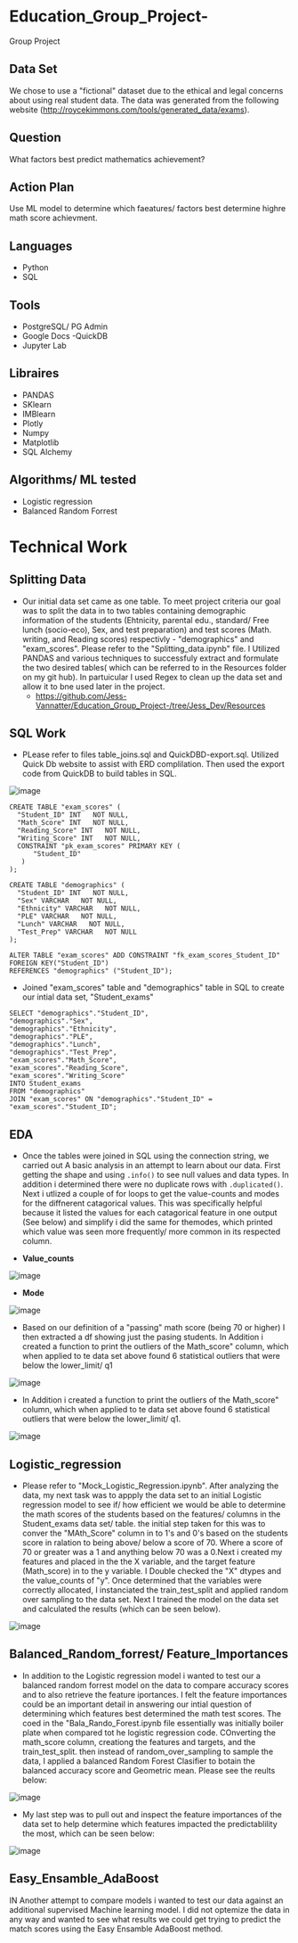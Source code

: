 # Education_Group_Project-
Group Project

## Data Set 
We chose to use a "fictional" dataset due to the ethical and legal concerns about using real student data. The data was generated from the following website (http://roycekimmons.com/tools/generated_data/exams).

## Question
What factors best predict mathematics achievement?

## Action Plan
Use ML model to determine which faeatures/ factors best determine highre math score achievment.

## Languages
- Python 
- SQL

## Tools
- PostgreSQL/ PG Admin
- Google Docs
 -QuickDB
- Jupyter Lab

## Libraires
- PANDAS
- SKlearn
- IMBlearn
- Plotly
- Numpy
- Matplotlib
- SQL Alchemy

## Algorithms/ ML tested
- Logistic regression
- Balanced Random Forrest


# Technical Work
## Splitting Data
  - Our initial data set came as one table. To meet project criteria our goal was to split the data in to  two tables containing demographic information of the students (Ehtnicity, parental edu., standard/ Free lunch (socio-eco), Sex, and test preparation) and test scores (Math. writing, and Reading scores) respectivly - "demographics" and "exam_scores". Please refer to the "Splitting_data.ipynb" file. I Utilized PANDAS and various techniques to successfuly extract and formulate the two desired tables( which can be referred to  in the Resources folder on my git hub). In partuicular I used Regex to clean up the data set and allow it to bne used later in the project. 
    - https://github.com/Jess-Vannatter/Education_Group_Project-/tree/Jess_Dev/Resources

## SQL Work
  - PLease refer to files table_joins.sql and QuickDBD-export.sql. Utilized Quick Db website to assist with ERD complilation. Then used the export code from QuickDB to build tables in SQL.
  
  ![image](https://user-images.githubusercontent.com/117245167/233049683-0f6e5ebd-b760-45ab-a916-fffb420973f4.png)
  ```
  CREATE TABLE "exam_scores" (
    "Student_ID" INT   NOT NULL,
    "Math_Score" INT   NOT NULL,
    "Reading_Score" INT   NOT NULL,
    "Writing_Score" INT   NOT NULL,
    CONSTRAINT "pk_exam_scores" PRIMARY KEY (
        "Student_ID"
     )
);

CREATE TABLE "demographics" (
    "Student_ID" INT   NOT NULL,
    "Sex" VARCHAR   NOT NULL,
    "Ethnicity" VARCHAR   NOT NULL,
    "PLE" VARCHAR   NOT NULL,
    "Lunch" VARCHAR   NOT NULL,
    "Test_Prep" VARCHAR   NOT NULL
);

ALTER TABLE "exam_scores" ADD CONSTRAINT "fk_exam_scores_Student_ID" FOREIGN KEY("Student_ID")
REFERENCES "demographics" ("Student_ID");
```

  - Joined "exam_scores" table and "demographics" table in SQL to create our intial data set, "Student_exams"
  ```
  SELECT "demographics"."Student_ID",
"demographics"."Sex",
"demographics"."Ethnicity",
"demographics"."PLE",
"demographics"."Lunch",
"demographics"."Test_Prep",
"exam_scores"."Math_Score",
"exam_scores"."Reading_Score",
"exam_scores"."Writing_Score"
INTO Student_exams
FROM "demographics"
JOIN "exam_scores" ON "demographics"."Student_ID" = "exam_scores"."Student_ID";
```

## EDA
  - Once the tables were joined in SQL using the connection string, we carried out A basic analysis  in an attempt to learn about our data. First getting the shape and using ```.info()``` to see null values and data types. In addition i determined there were no duplicate rows with ```.duplicated()```. Next i utlized a couple of for loops to get the value-counts and modes for the diffnerent catagorical values. This was specifically helpful because it listed the values for each catagorical feature in one output (See below) and simplify i did the same for themodes, which printed which value was seen more frequently/ more common in its respected column.
  
  - **Value_counts**
   
  ![image](https://user-images.githubusercontent.com/117245167/233054765-da374cb2-a3b9-4a89-9033-4bd2fd2c7e37.png)
  
  - **Mode**
   
  ![image](https://user-images.githubusercontent.com/117245167/233056421-b39a25fe-e204-4339-9cbb-7ee6230e3281.png)
  
  - Based on our definition of a "passing" math score (being 70 or higher) I then extracted a df showing just the pasing students. In Addition i created a function to print the outliers of the Math_score" column, which when applied to te data set above found 6 statistical outliers that were below the lower_limit/ q1
  
  ![image](https://user-images.githubusercontent.com/117245167/233055155-1f8f22b6-0aac-4bb5-b07f-cee20cbde2c3.png)

  - In Addition i created a function to print the outliers of the Math_score" column, which when applied to te data set above found 6 statistical outliers that were below the lower_limit/ q1.
  
  ![image](https://user-images.githubusercontent.com/117245167/233055852-b77a2337-7036-4366-94df-ff71700eb234.png)


## Logistic_regression
 - Please refer to "Mock_Logistic_Regression.ipynb". After analyzing the data, my next task was to appply the data set to an initial Logistic regression model to see if/ how efficient we would be able to determine the math scores of the students based on the features/ columns in the Student_exams data set/ table. the initial step taken for this was to conver the "MAth_Score" column in to 1's and 0's based on the students score in ralation to being above/ below a score of 70. Where a score of 70 or greater was a 1 and anything below 70 was a 0.Next i created my features and placed in the the X variable, and the target feature (Math_score) in to the y variable. I Double checked the "X" dtypes and the value_counts of "y". Once determined that the variables were correctly allocated, I instanciated the train_test_split and applied random over sampling to the data set. Next I trained the model on the data set and calculated the results (which can be seen below).
 
 ![image](https://user-images.githubusercontent.com/117245167/233060496-13d702a4-f328-46a3-8ecb-cfff5b049d5e.png)


## Balanced_Random_forrest/ Feature_Importances
 - In addition to the Logistic regression model i wanted to test our a balanced random forrest model on the data to compare accuracy scores and to also retrieve the feature iportances. I felt the feature importances could be an important detail in answering our intial question of determining which features best determined the math test scores. The coed in the "Bala_Rando_Forest.ipynb file essentially was initially boiler plate when compared tot he logistic regression code. COnverting the math_score column, creationg the features and targets, and the train_test_split. then instead of random_over_sampling to sample the data, I applied a balanced Random Forest Clasifier to botain the balanced accuracy score and Geometric mean. Please see the reults below:
 
 ![image](https://user-images.githubusercontent.com/117245167/233061911-5e9470fa-c455-4e19-965d-67fc94470d3d.png)

 - My last step was to pull out and inspect the feature importances of the data set to help determine which features impacted the predictablility the most, which can be seen below:
 
 ![image](https://user-images.githubusercontent.com/117245167/233062144-2e06cf76-72be-4dab-baf0-cbeeafd63cba.png)


## Easy_Ensamble_AdaBoost
IN Another attempt to compare models i wanted to test our data against an additional supervised Machine learning model. I did not optemize the data in any way and wanted to see what results we could get trying to predict the match scores using the Easy Ensamble AdaBoost method.
